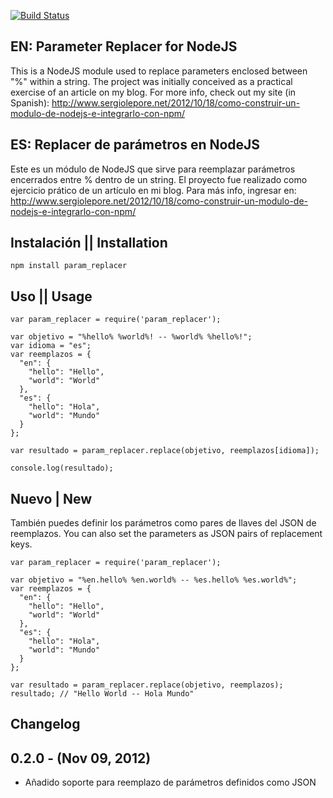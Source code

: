 [![Build Status](https://travis-ci.org/sergiolepore/param_replacer.png?branch=master)](https://travis-ci.org/sergiolepore/param_replacer)

## EN: Parameter Replacer for NodeJS

This is a NodeJS module used to replace parameters enclosed between "%" within a string.
The project was initially conceived as a practical exercise of an article on my blog.
For more info, check out my site (in Spanish): http://www.sergiolepore.net/2012/10/18/como-construir-un-modulo-de-nodejs-e-integrarlo-con-npm/

## ES: Replacer de parámetros en NodeJS

Este es un módulo de NodeJS que sirve para reemplazar parámetros encerrados entre % dentro de un string.
El proyecto fue realizado como ejercicio prático de un artículo en mi blog.
Para más info, ingresar en: http://www.sergiolepore.net/2012/10/18/como-construir-un-modulo-de-nodejs-e-integrarlo-con-npm/

## Instalación || Installation

    npm install param_replacer

## Uso || Usage

    var param_replacer = require('param_replacer');

    var objetivo = "%hello% %world%! -- %world% %hello%!";
    var idioma = "es";
    var reemplazos = {
      "en": {
        "hello": "Hello",
        "world": "World"
      },
      "es": {
        "hello": "Hola",
        "world": "Mundo"
      }
    };

    var resultado = param_replacer.replace(objetivo, reemplazos[idioma]);

    console.log(resultado);

## Nuevo | New

También puedes definir los parámetros como pares de llaves del JSON de reemplazos.
You can also set the parameters as JSON pairs of replacement keys.

    var param_replacer = require('param_replacer');

    var objetivo = "%en.hello% %en.world% -- %es.hello% %es.world%";
    var reemplazos = {
      "en": {
        "hello": "Hello",
        "world": "World"
      },
      "es": {
        "hello": "Hola",
        "world": "Mundo"
      }
    };

    var resultado = param_replacer.replace(objetivo, reemplazos);
    resultado; // "Hello World -- Hola Mundo"

## Changelog

0.2.0 - (Nov 09, 2012)
----------------------

  - Añadido soporte para reemplazo de parámetros definidos como JSON